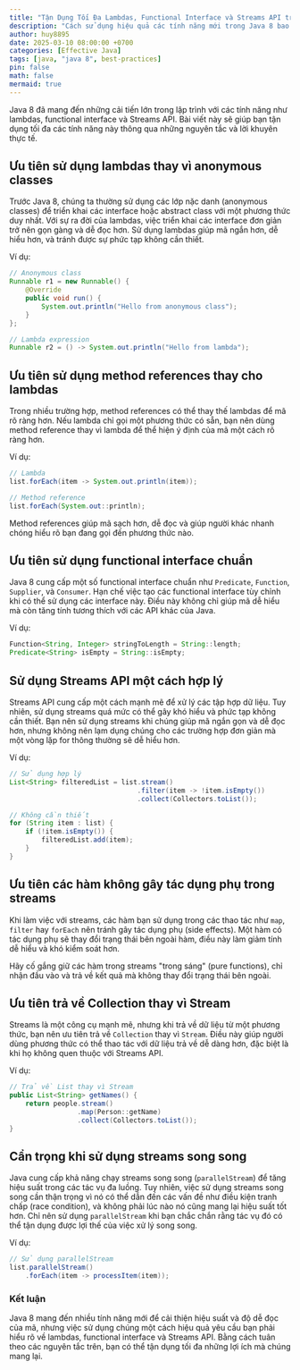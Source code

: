 ```yaml
---
title: "Tận Dụng Tối Đa Lambdas, Functional Interface và Streams API trong Java 8"
description: "Cách sử dụng hiệu quả các tính năng mới trong Java 8 bao gồm lambdas, functional interface và Streams API."
author: huy8895
date: 2025-03-10 08:00:00 +0700
categories: [Effective Java]
tags: [java, "java 8", best-practices]
pin: false
math: false
mermaid: true
---
```


Java 8 đã mang đến những cải tiến lớn trong lập trình với các tính năng như lambdas, functional interface và Streams API. Bài viết này sẽ giúp bạn tận dụng tối đa các tính năng này thông qua những nguyên tắc và lời khuyên thực tế.

## Ưu tiên sử dụng lambdas thay vì anonymous classes

Trước Java 8, chúng ta thường sử dụng các lớp nặc danh (anonymous classes) để triển khai các interface hoặc abstract class với một phương thức duy nhất. Với sự ra đời của lambdas, việc triển khai các interface đơn giản trở nên gọn gàng và dễ đọc hơn. Sử dụng lambdas giúp mã ngắn hơn, dễ hiểu hơn, và tránh được sự phức tạp không cần thiết.

Ví dụ:

```java
// Anonymous class
Runnable r1 = new Runnable() {
    @Override
    public void run() {
        System.out.println("Hello from anonymous class");
    }
};

// Lambda expression
Runnable r2 = () -> System.out.println("Hello from lambda");
```

## Ưu tiên sử dụng method references thay cho lambdas

Trong nhiều trường hợp, method references có thể thay thế lambdas để mã rõ ràng hơn. Nếu lambda chỉ gọi một phương thức có sẵn, bạn nên dùng method reference thay vì lambda để thể hiện ý định của mã một cách rõ ràng hơn.

Ví dụ:

```java
// Lambda
list.forEach(item -> System.out.println(item));

// Method reference
list.forEach(System.out::println);
```

Method references giúp mã sạch hơn, dễ đọc và giúp người khác nhanh chóng hiểu rõ bạn đang gọi đến phương thức nào.

## Ưu tiên sử dụng functional interface chuẩn

Java 8 cung cấp một số functional interface chuẩn như `Predicate`, `Function`, `Supplier`, và `Consumer`. Hạn chế việc tạo các functional interface tùy chỉnh khi có thể sử dụng các interface này. Điều này không chỉ giúp mã dễ hiểu mà còn tăng tính tương thích với các API khác của Java.

Ví dụ:

```java
Function<String, Integer> stringToLength = String::length;
Predicate<String> isEmpty = String::isEmpty;
```

## Sử dụng Streams API một cách hợp lý

Streams API cung cấp một cách mạnh mẽ để xử lý các tập hợp dữ liệu. Tuy nhiên, sử dụng streams quá mức có thể gây khó hiểu và phức tạp không cần thiết. Bạn nên sử dụng streams khi chúng giúp mã ngắn gọn và dễ đọc hơn, nhưng không nên lạm dụng chúng cho các trường hợp đơn giản mà một vòng lặp for thông thường sẽ dễ hiểu hơn.

Ví dụ:

```java
// Sử dụng hợp lý
List<String> filteredList = list.stream()
                                .filter(item -> !item.isEmpty())
                                .collect(Collectors.toList());

// Không cần thiết
for (String item : list) {
    if (!item.isEmpty()) {
        filteredList.add(item);
    }
}
```

## Ưu tiên các hàm không gây tác dụng phụ trong streams

Khi làm việc với streams, các hàm bạn sử dụng trong các thao tác như `map`, `filter` hay `forEach` nên tránh gây tác dụng phụ (side effects). Một hàm có tác dụng phụ sẽ thay đổi trạng thái bên ngoài hàm, điều này làm giảm tính dễ hiểu và khó kiểm soát hơn.

Hãy cố gắng giữ các hàm trong streams "trong sáng" (pure functions), chỉ nhận đầu vào và trả về kết quả mà không thay đổi trạng thái bên ngoài.

## Ưu tiên trả về Collection thay vì Stream

Streams là một công cụ mạnh mẽ, nhưng khi trả về dữ liệu từ một phương thức, bạn nên ưu tiên trả về `Collection` thay vì `Stream`. Điều này giúp người dùng phương thức có thể thao tác với dữ liệu trả về dễ dàng hơn, đặc biệt là khi họ không quen thuộc với Streams API.

Ví dụ:

```java
// Trả về List thay vì Stream
public List<String> getNames() {
    return people.stream()
                 .map(Person::getName)
                 .collect(Collectors.toList());
}
```

## Cẩn trọng khi sử dụng streams song song

Java cung cấp khả năng chạy streams song song (`parallelStream`) để tăng hiệu suất trong các tác vụ đa luồng. Tuy nhiên, việc sử dụng streams song song cần thận trọng vì nó có thể dẫn đến các vấn đề như điều kiện tranh chấp (race condition), và không phải lúc nào nó cũng mang lại hiệu suất tốt hơn. Chỉ nên sử dụng `parallelStream` khi bạn chắc chắn rằng tác vụ đó có thể tận dụng được lợi thế của việc xử lý song song.

Ví dụ:

```java
// Sử dụng parallelStream
list.parallelStream()
    .forEach(item -> processItem(item));
```

### Kết luận

Java 8 mang đến nhiều tính năng mới để cải thiện hiệu suất và độ dễ đọc của mã, nhưng việc sử dụng chúng một cách hiệu quả yêu cầu bạn phải hiểu rõ về lambdas, functional interface và Streams API. Bằng cách tuân theo các nguyên tắc trên, bạn có thể tận dụng tối đa những lợi ích mà chúng mang lại.